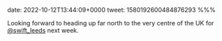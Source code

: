 date: 2022-10-12T13:44:09+0000
tweet: 1580192600484876293
%%%

Looking forward to heading up far north to the very centre of the UK for [@swift_leeds](https://twitter.com/swift_leeds) next week.
